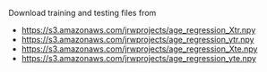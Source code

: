 Download training and testing files from 
- https://s3.amazonaws.com/jrwprojects/age_regression_Xtr.npy
- https://s3.amazonaws.com/jrwprojects/age_regression_ytr.npy
- https://s3.amazonaws.com/jrwprojects/age_regression_Xte.npy
- https://s3.amazonaws.com/jrwprojects/age_regression_yte.npy